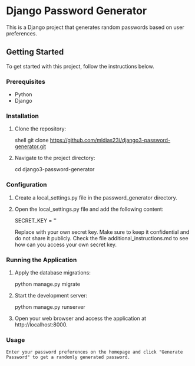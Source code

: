 # Django Password Generator

This is a Django project that generates random passwords based on user preferences.

## Getting Started

To get started with this project, follow the instructions below.

### Prerequisites

- Python 
- Django 

### Installation

1. Clone the repository:

   shell
   git clone https://github.com/mldias23i/django3-password-generator.git
   
2. Navigate to the project directory:

   cd django3-password-generator


### Configuration

1. Create a local_settings.py file in the password_generator directory.

2. Open the local_settings.py file and add the following content:

    SECRET_KEY = '<your-secret-key>'
   
    Replace <your-secret-key> with your own secret key. Make sure to keep it confidential and do not share it publicly. 
    Check the file additional_instructions.md to see how can you access your own secret key.

  
### Running the Application
  
 1. Apply the database migrations:

    python manage.py migrate

 2. Start the development server:

    python manage.py runserver

3. Open your web browser and access the application at http://localhost:8000.


### Usage
  
    Enter your password preferences on the homepage and click "Generate Password" to get a randomly generated password.

